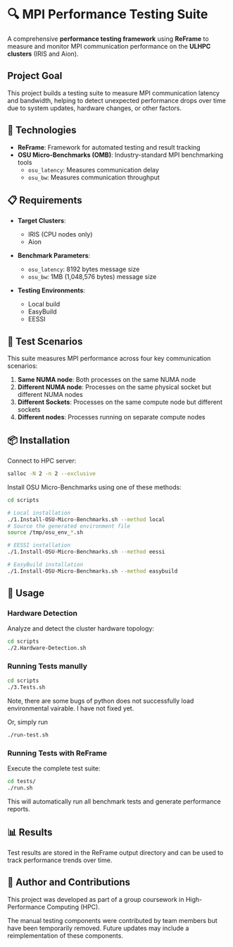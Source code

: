 # 🔍 **MPI Performance Testing Suite**

A comprehensive **performance testing framework** using **ReFrame** to measure and monitor MPI communication performance on the **ULHPC clusters** (IRIS and Aion).

## Project Goal

This project builds a testing suite to measure MPI communication latency and bandwidth, helping to detect unexpected performance drops over time due to system updates, hardware changes, or other factors.

## 🔧 **Technologies**

- **ReFrame**: Framework for automated testing and result tracking
- **OSU Micro-Benchmarks (OMB)**: Industry-standard MPI benchmarking tools
	- `osu_latency`: Measures communication delay
	- `osu_bw`: Measures communication throughput

## 📋 **Requirements**

- **Target Clusters**: 
	- IRIS (CPU nodes only)
	- Aion

- **Benchmark Parameters**:
	- `osu_latency`: 8192 bytes message size
	- `osu_bw`: 1MB (1,048,576 bytes) message size

- **Testing Environments**:
	- Local build
	- EasyBuild
	- EESSI

## 🧪 **Test Scenarios**

This suite measures MPI performance across four key communication scenarios:

1. **Same NUMA node**: Both processes on the same NUMA node
2. **Different NUMA node**: Processes on the same physical socket but different NUMA nodes
3. **Different Sockets**: Processes on the same compute node but different sockets
4. **Different nodes**: Processes running on separate compute nodes

## 📦 **Installation**

Connect to HPC server:
```bash
salloc -N 2 -n 2 --exclusive 
```

Install OSU Micro-Benchmarks using one of these methods:

```bash
cd scripts

# Local installation
./1.Install-OSU-Micro-Benchmarks.sh --method local
# Source the generated environment file
source /tmp/osu_env_*.sh

# EESSI installation
./1.Install-OSU-Micro-Benchmarks.sh --method eessi

# EasyBuild installation
./1.Install-OSU-Micro-Benchmarks.sh --method easybuild
```

## 🚀 **Usage**

### Hardware Detection

Analyze and detect the cluster hardware topology:
```bash
cd scripts
./2.Hardware-Detection.sh
```
### Running Tests manully  

```bash
cd scripts
./3.Tests.sh
```
Note, there are some bugs of python does not successfully load environmental vairable. I have not fixed yet. 

Or, simply run
```bash
./run-test.sh
```
### Running Tests with ReFrame

Execute the complete test suite:
```bash
cd tests/
./run.sh
```

This will automatically run all benchmark tests and generate performance reports.

## 📊 **Results**

Test results are stored in the ReFrame output directory and can be used to track performance trends over time.

## 👥 **Author and Contributions**

This project was developed as part of a group coursework in High-Performance Computing (HPC). 

The manual testing components were contributed by team members but have been temporarily removed. Future updates may include a reimplementation of these components.
